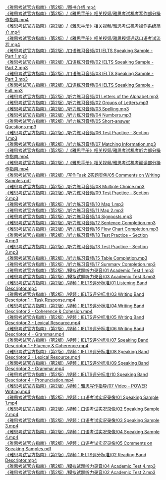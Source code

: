 <a href="https://ielts-guide-2nd.xgqfrms.xyz/%E3%80%8A%E9%9B%85%E6%80%9D%E8%80%83%E8%AF%95%E5%AE%98%E6%96%B9%E6%8C%87%E5%8D%97%E3%80%8B%EF%BC%88%E7%AC%AC2%E7%89%88%EF%BC%89%2F%E5%9B%BE%E4%B9%A6%E4%BB%8B%E7%BB%8D.mp4">《雅思考试官方指南》（第2版）/图书介绍.mp4</a><br />
<a href="https://ielts-guide-2nd.xgqfrms.xyz/%E3%80%8A%E9%9B%85%E6%80%9D%E8%80%83%E8%AF%95%E5%AE%98%E6%96%B9%E6%8C%87%E5%8D%97%E3%80%8B%EF%BC%88%E7%AC%AC2%E7%89%88%EF%BC%89%2F%E3%80%8A%E9%9B%85%E6%80%9D%E6%89%8B%E5%86%8C%E3%80%8B%E7%9B%B8%E5%85%B3%E8%A7%86%E9%A2%91%2F%E9%9B%85%E6%80%9D%E8%80%83%E8%AF%95%E6%9C%BA%E8%80%83%E5%86%99%E4%BD%9C%E9%83%A8%E5%88%86%E6%93%8D%E4%BD%9C%E6%8C%87%E5%8D%97.mp4">《雅思考试官方指南》（第2版）/《雅思手册》相关视频/雅思考试机考写作部分操作指南.mp4</a><br />
<a href="https://ielts-guide-2nd.xgqfrms.xyz/%E3%80%8A%E9%9B%85%E6%80%9D%E8%80%83%E8%AF%95%E5%AE%98%E6%96%B9%E6%8C%87%E5%8D%97%E3%80%8B%EF%BC%88%E7%AC%AC2%E7%89%88%EF%BC%89%2F%E3%80%8A%E9%9B%85%E6%80%9D%E6%89%8B%E5%86%8C%E3%80%8B%E7%9B%B8%E5%85%B3%E8%A7%86%E9%A2%91%2F%E9%9B%85%E6%80%9D%E8%80%83%E8%AF%95%E6%9C%BA%E8%80%83%E6%93%8D%E4%BD%9C%E7%B3%BB%E7%BB%9F%E7%AE%80%E4%BB%8B.mp4">《雅思考试官方指南》（第2版）/《雅思手册》相关视频/雅思考试机考操作系统简介.mp4</a><br />
<a href="https://ielts-guide-2nd.xgqfrms.xyz/%E3%80%8A%E9%9B%85%E6%80%9D%E8%80%83%E8%AF%95%E5%AE%98%E6%96%B9%E6%8C%87%E5%8D%97%E3%80%8B%EF%BC%88%E7%AC%AC2%E7%89%88%EF%BC%89%2F%E3%80%8A%E9%9B%85%E6%80%9D%E6%89%8B%E5%86%8C%E3%80%8B%E7%9B%B8%E5%85%B3%E8%A7%86%E9%A2%91%2F%E9%9B%85%E6%80%9D%E8%A7%86%E9%A2%91%E9%80%9A%E8%AF%9D%E5%8F%A3%E8%AF%AD%E8%80%83%E8%AF%95%E6%B5%81%E7%A8%8B.mp4">《雅思考试官方指南》（第2版）/《雅思手册》相关视频/雅思视频通话口语考试流程.mp4</a><br />
<a href="https://ielts-guide-2nd.xgqfrms.xyz/%E3%80%8A%E9%9B%85%E6%80%9D%E8%80%83%E8%AF%95%E5%AE%98%E6%96%B9%E6%8C%87%E5%8D%97%E3%80%8B%EF%BC%88%E7%AC%AC2%E7%89%88%EF%BC%89%2F%E5%8F%A3%E8%AF%AD%E7%BB%83%E4%B9%A0%E9%9F%B3%E9%A2%91%2F01%20IELTS%20Speaking%20Sample%20-%20Part%201.mp3">《雅思考试官方指南》（第2版）/口语练习音频/01 IELTS Speaking Sample - Part 1.mp3</a><br />
<a href="https://ielts-guide-2nd.xgqfrms.xyz/%E3%80%8A%E9%9B%85%E6%80%9D%E8%80%83%E8%AF%95%E5%AE%98%E6%96%B9%E6%8C%87%E5%8D%97%E3%80%8B%EF%BC%88%E7%AC%AC2%E7%89%88%EF%BC%89%2F%E5%8F%A3%E8%AF%AD%E7%BB%83%E4%B9%A0%E9%9F%B3%E9%A2%91%2F02%20IELTS%20Speaking%20Sample%20-%20Part%202.mp3">《雅思考试官方指南》（第2版）/口语练习音频/02 IELTS Speaking Sample - Part 2.mp3</a><br />
<a href="https://ielts-guide-2nd.xgqfrms.xyz/%E3%80%8A%E9%9B%85%E6%80%9D%E8%80%83%E8%AF%95%E5%AE%98%E6%96%B9%E6%8C%87%E5%8D%97%E3%80%8B%EF%BC%88%E7%AC%AC2%E7%89%88%EF%BC%89%2F%E5%8F%A3%E8%AF%AD%E7%BB%83%E4%B9%A0%E9%9F%B3%E9%A2%91%2F03%20IELTS%20Speaking%20Sample%20-%20Part%203.mp3">《雅思考试官方指南》（第2版）/口语练习音频/03 IELTS Speaking Sample - Part 3.mp3</a><br />
<a href="https://ielts-guide-2nd.xgqfrms.xyz/%E3%80%8A%E9%9B%85%E6%80%9D%E8%80%83%E8%AF%95%E5%AE%98%E6%96%B9%E6%8C%87%E5%8D%97%E3%80%8B%EF%BC%88%E7%AC%AC2%E7%89%88%EF%BC%89%2F%E5%8F%A3%E8%AF%AD%E7%BB%83%E4%B9%A0%E9%9F%B3%E9%A2%91%2F04%20IELTS%20Speaking%20Sample%20-%20Full.mp3">《雅思考试官方指南》（第2版）/口语练习音频/04 IELTS Speaking Sample - Full.mp3</a><br />
<a href="https://ielts-guide-2nd.xgqfrms.xyz/%E3%80%8A%E9%9B%85%E6%80%9D%E8%80%83%E8%AF%95%E5%AE%98%E6%96%B9%E6%8C%87%E5%8D%97%E3%80%8B%EF%BC%88%E7%AC%AC2%E7%89%88%EF%BC%89%2F%E5%90%AC%E5%8A%9B%E7%BB%83%E4%B9%A0%E9%9F%B3%E9%A2%91%2F01%20Letters%20of%20the%20Alphabet.mp3">《雅思考试官方指南》（第2版）/听力练习音频/01 Letters of the Alphabet.mp3</a><br />
<a href="https://ielts-guide-2nd.xgqfrms.xyz/%E3%80%8A%E9%9B%85%E6%80%9D%E8%80%83%E8%AF%95%E5%AE%98%E6%96%B9%E6%8C%87%E5%8D%97%E3%80%8B%EF%BC%88%E7%AC%AC2%E7%89%88%EF%BC%89%2F%E5%90%AC%E5%8A%9B%E7%BB%83%E4%B9%A0%E9%9F%B3%E9%A2%91%2F02%20Groups%20of%20Letters.mp3">《雅思考试官方指南》（第2版）/听力练习音频/02 Groups of Letters.mp3</a><br />
<a href="https://ielts-guide-2nd.xgqfrms.xyz/%E3%80%8A%E9%9B%85%E6%80%9D%E8%80%83%E8%AF%95%E5%AE%98%E6%96%B9%E6%8C%87%E5%8D%97%E3%80%8B%EF%BC%88%E7%AC%AC2%E7%89%88%EF%BC%89%2F%E5%90%AC%E5%8A%9B%E7%BB%83%E4%B9%A0%E9%9F%B3%E9%A2%91%2F03%20Spelling.mp3">《雅思考试官方指南》（第2版）/听力练习音频/03 Spelling.mp3</a><br />
<a href="https://ielts-guide-2nd.xgqfrms.xyz/%E3%80%8A%E9%9B%85%E6%80%9D%E8%80%83%E8%AF%95%E5%AE%98%E6%96%B9%E6%8C%87%E5%8D%97%E3%80%8B%EF%BC%88%E7%AC%AC2%E7%89%88%EF%BC%89%2F%E5%90%AC%E5%8A%9B%E7%BB%83%E4%B9%A0%E9%9F%B3%E9%A2%91%2F04%20Numbers.mp3">《雅思考试官方指南》（第2版）/听力练习音频/04 Numbers.mp3</a><br />
<a href="https://ielts-guide-2nd.xgqfrms.xyz/%E3%80%8A%E9%9B%85%E6%80%9D%E8%80%83%E8%AF%95%E5%AE%98%E6%96%B9%E6%8C%87%E5%8D%97%E3%80%8B%EF%BC%88%E7%AC%AC2%E7%89%88%EF%BC%89%2F%E5%90%AC%E5%8A%9B%E7%BB%83%E4%B9%A0%E9%9F%B3%E9%A2%91%2F05%20Short-answer%20Questions.mp3">《雅思考试官方指南》（第2版）/听力练习音频/05 Short-answer Questions.mp3</a><br />
<a href="https://ielts-guide-2nd.xgqfrms.xyz/%E3%80%8A%E9%9B%85%E6%80%9D%E8%80%83%E8%AF%95%E5%AE%98%E6%96%B9%E6%8C%87%E5%8D%97%E3%80%8B%EF%BC%88%E7%AC%AC2%E7%89%88%EF%BC%89%2F%E5%90%AC%E5%8A%9B%E7%BB%83%E4%B9%A0%E9%9F%B3%E9%A2%91%2F06%20Test%20Practice%20-%20Section%201.mp3">《雅思考试官方指南》（第2版）/听力练习音频/06 Test Practice - Section 1.mp3</a><br />
<a href="https://ielts-guide-2nd.xgqfrms.xyz/%E3%80%8A%E9%9B%85%E6%80%9D%E8%80%83%E8%AF%95%E5%AE%98%E6%96%B9%E6%8C%87%E5%8D%97%E3%80%8B%EF%BC%88%E7%AC%AC2%E7%89%88%EF%BC%89%2F%E5%90%AC%E5%8A%9B%E7%BB%83%E4%B9%A0%E9%9F%B3%E9%A2%91%2F07%20Matching%20Information.mp3">《雅思考试官方指南》（第2版）/听力练习音频/07 Matching Information.mp3</a><br />
<a href="https://ielts-guide-2nd.xgqfrms.xyz/%E3%80%8A%E9%9B%85%E6%80%9D%E8%80%83%E8%AF%95%E5%AE%98%E6%96%B9%E6%8C%87%E5%8D%97%E3%80%8B%EF%BC%88%E7%AC%AC2%E7%89%88%EF%BC%89%2F%E3%80%8A%E9%9B%85%E6%80%9D%E6%89%8B%E5%86%8C%E3%80%8B%E7%9B%B8%E5%85%B3%E8%A7%86%E9%A2%91%2F%E9%9B%85%E6%80%9D%E8%80%83%E8%AF%95%E6%9C%BA%E8%80%83%E5%90%AC%E5%8A%9B%E9%83%A8%E5%88%86%E6%93%8D%E4%BD%9C%E6%8C%87%E5%8D%97.mp4">《雅思考试官方指南》（第2版）/《雅思手册》相关视频/雅思考试机考听力部分操作指南.mp4</a><br />
<a href="https://ielts-guide-2nd.xgqfrms.xyz/%E3%80%8A%E9%9B%85%E6%80%9D%E8%80%83%E8%AF%95%E5%AE%98%E6%96%B9%E6%8C%87%E5%8D%97%E3%80%8B%EF%BC%88%E7%AC%AC2%E7%89%88%EF%BC%89%2F%E3%80%8A%E9%9B%85%E6%80%9D%E6%89%8B%E5%86%8C%E3%80%8B%E7%9B%B8%E5%85%B3%E8%A7%86%E9%A2%91%2F%E9%9B%85%E6%80%9D%E8%80%83%E8%AF%95%E6%9C%BA%E8%80%83%E9%98%85%E8%AF%BB%E9%83%A8%E5%88%86%E6%93%8D%E4%BD%9C%E6%8C%87%E5%8D%97.mp4">《雅思考试官方指南》（第2版）/《雅思手册》相关视频/雅思考试机考阅读部分操作指南.mp4</a><br />
<a href="https://ielts-guide-2nd.xgqfrms.xyz/%E3%80%8A%E9%9B%85%E6%80%9D%E8%80%83%E8%AF%95%E5%AE%98%E6%96%B9%E6%8C%87%E5%8D%97%E3%80%8B%EF%BC%88%E7%AC%AC2%E7%89%88%EF%BC%89%2F%E5%86%99%E4%BD%9CTask%202%E7%AD%94%E9%A2%98%E5%AE%9E%E4%BE%8B%2F05%20Comments%20on%20Writing%20Samples.pdf">《雅思考试官方指南》（第2版）/写作Task 2答题实例/05 Comments on Writing Samples.pdf</a><br />
<a href="https://ielts-guide-2nd.xgqfrms.xyz/%E3%80%8A%E9%9B%85%E6%80%9D%E8%80%83%E8%AF%95%E5%AE%98%E6%96%B9%E6%8C%87%E5%8D%97%E3%80%8B%EF%BC%88%E7%AC%AC2%E7%89%88%EF%BC%89%2F%E5%90%AC%E5%8A%9B%E7%BB%83%E4%B9%A0%E9%9F%B3%E9%A2%91%2F08%20Multiple%20Choice.mp3">《雅思考试官方指南》（第2版）/听力练习音频/08 Multiple Choice.mp3</a><br />
<a href="https://ielts-guide-2nd.xgqfrms.xyz/%E3%80%8A%E9%9B%85%E6%80%9D%E8%80%83%E8%AF%95%E5%AE%98%E6%96%B9%E6%8C%87%E5%8D%97%E3%80%8B%EF%BC%88%E7%AC%AC2%E7%89%88%EF%BC%89%2F%E5%90%AC%E5%8A%9B%E7%BB%83%E4%B9%A0%E9%9F%B3%E9%A2%91%2F09%20Test%20Practice%20-%20Section%202.mp3">《雅思考试官方指南》（第2版）/听力练习音频/09 Test Practice - Section 2.mp3</a><br />
<a href="https://ielts-guide-2nd.xgqfrms.xyz/%E3%80%8A%E9%9B%85%E6%80%9D%E8%80%83%E8%AF%95%E5%AE%98%E6%96%B9%E6%8C%87%E5%8D%97%E3%80%8B%EF%BC%88%E7%AC%AC2%E7%89%88%EF%BC%89%2F%E5%90%AC%E5%8A%9B%E7%BB%83%E4%B9%A0%E9%9F%B3%E9%A2%91%2F10%20Map%201.mp3">《雅思考试官方指南》（第2版）/听力练习音频/10 Map 1.mp3</a><br />
<a href="https://ielts-guide-2nd.xgqfrms.xyz/%E3%80%8A%E9%9B%85%E6%80%9D%E8%80%83%E8%AF%95%E5%AE%98%E6%96%B9%E6%8C%87%E5%8D%97%E3%80%8B%EF%BC%88%E7%AC%AC2%E7%89%88%EF%BC%89%2F%E5%90%AC%E5%8A%9B%E7%BB%83%E4%B9%A0%E9%9F%B3%E9%A2%91%2F11%20Map%202.mp3">《雅思考试官方指南》（第2版）/听力练习音频/11 Map 2.mp3</a><br />
<a href="https://ielts-guide-2nd.xgqfrms.xyz/%E3%80%8A%E9%9B%85%E6%80%9D%E8%80%83%E8%AF%95%E5%AE%98%E6%96%B9%E6%8C%87%E5%8D%97%E3%80%8B%EF%BC%88%E7%AC%AC2%E7%89%88%EF%BC%89%2F%E5%90%AC%E5%8A%9B%E7%BB%83%E4%B9%A0%E9%9F%B3%E9%A2%91%2F14%20Signposts.mp3">《雅思考试官方指南》（第2版）/听力练习音频/14 Signposts.mp3</a><br />
<a href="https://ielts-guide-2nd.xgqfrms.xyz/%E3%80%8A%E9%9B%85%E6%80%9D%E8%80%83%E8%AF%95%E5%AE%98%E6%96%B9%E6%8C%87%E5%8D%97%E3%80%8B%EF%BC%88%E7%AC%AC2%E7%89%88%EF%BC%89%2F%E5%90%AC%E5%8A%9B%E7%BB%83%E4%B9%A0%E9%9F%B3%E9%A2%91%2F12%20Sentence%20Completion.mp3">《雅思考试官方指南》（第2版）/听力练习音频/12 Sentence Completion.mp3</a><br />
<a href="https://ielts-guide-2nd.xgqfrms.xyz/%E3%80%8A%E9%9B%85%E6%80%9D%E8%80%83%E8%AF%95%E5%AE%98%E6%96%B9%E6%8C%87%E5%8D%97%E3%80%8B%EF%BC%88%E7%AC%AC2%E7%89%88%EF%BC%89%2F%E5%90%AC%E5%8A%9B%E7%BB%83%E4%B9%A0%E9%9F%B3%E9%A2%91%2F16%20Flow%20Chart%20Completion.mp3">《雅思考试官方指南》（第2版）/听力练习音频/16 Flow Chart Completion.mp3</a><br />
<a href="https://ielts-guide-2nd.xgqfrms.xyz/%E3%80%8A%E9%9B%85%E6%80%9D%E8%80%83%E8%AF%95%E5%AE%98%E6%96%B9%E6%8C%87%E5%8D%97%E3%80%8B%EF%BC%88%E7%AC%AC2%E7%89%88%EF%BC%89%2F%E5%90%AC%E5%8A%9B%E7%BB%83%E4%B9%A0%E9%9F%B3%E9%A2%91%2F18%20Test%20Practice%20-%20Section%204.mp3">《雅思考试官方指南》（第2版）/听力练习音频/18 Test Practice - Section 4.mp3</a><br />
<a href="https://ielts-guide-2nd.xgqfrms.xyz/%E3%80%8A%E9%9B%85%E6%80%9D%E8%80%83%E8%AF%95%E5%AE%98%E6%96%B9%E6%8C%87%E5%8D%97%E3%80%8B%EF%BC%88%E7%AC%AC2%E7%89%88%EF%BC%89%2F%E5%90%AC%E5%8A%9B%E7%BB%83%E4%B9%A0%E9%9F%B3%E9%A2%91%2F13%20Test%20Practice%20-%20Section%203.mp3">《雅思考试官方指南》（第2版）/听力练习音频/13 Test Practice - Section 3.mp3</a><br />
<a href="https://ielts-guide-2nd.xgqfrms.xyz/%E3%80%8A%E9%9B%85%E6%80%9D%E8%80%83%E8%AF%95%E5%AE%98%E6%96%B9%E6%8C%87%E5%8D%97%E3%80%8B%EF%BC%88%E7%AC%AC2%E7%89%88%EF%BC%89%2F%E5%90%AC%E5%8A%9B%E7%BB%83%E4%B9%A0%E9%9F%B3%E9%A2%91%2F15%20Table%20Completion.mp3">《雅思考试官方指南》（第2版）/听力练习音频/15 Table Completion.mp3</a><br />
<a href="https://ielts-guide-2nd.xgqfrms.xyz/%E3%80%8A%E9%9B%85%E6%80%9D%E8%80%83%E8%AF%95%E5%AE%98%E6%96%B9%E6%8C%87%E5%8D%97%E3%80%8B%EF%BC%88%E7%AC%AC2%E7%89%88%EF%BC%89%2F%E5%90%AC%E5%8A%9B%E7%BB%83%E4%B9%A0%E9%9F%B3%E9%A2%91%2F17%20Summary%20Completion.mp3">《雅思考试官方指南》（第2版）/听力练习音频/17 Summary Completion.mp3</a><br />
<a href="https://ielts-guide-2nd.xgqfrms.xyz/%E3%80%8A%E9%9B%85%E6%80%9D%E8%80%83%E8%AF%95%E5%AE%98%E6%96%B9%E6%8C%87%E5%8D%97%E3%80%8B%EF%BC%88%E7%AC%AC2%E7%89%88%EF%BC%89%2F%E6%A8%A1%E6%8B%9F%E8%AF%95%E9%A2%98%E5%90%AC%E5%8A%9B%E5%BD%95%E9%9F%B3%2F01%20Academic%20Test%201.mp3">《雅思考试官方指南》（第2版）/模拟试题听力录音/01 Academic Test 1.mp3</a><br />
<a href="https://ielts-guide-2nd.xgqfrms.xyz/%E3%80%8A%E9%9B%85%E6%80%9D%E8%80%83%E8%AF%95%E5%AE%98%E6%96%B9%E6%8C%87%E5%8D%97%E3%80%8B%EF%BC%88%E7%AC%AC2%E7%89%88%EF%BC%89%2F%E6%A8%A1%E6%8B%9F%E8%AF%95%E9%A2%98%E5%90%AC%E5%8A%9B%E5%BD%95%E9%9F%B3%2F03%20Academic%20Test%203.mp3">《雅思考试官方指南》（第2版）/模拟试题听力录音/03 Academic Test 3.mp3</a><br />
<a href="https://ielts-guide-2nd.xgqfrms.xyz/%E3%80%8A%E9%9B%85%E6%80%9D%E8%80%83%E8%AF%95%E5%AE%98%E6%96%B9%E6%8C%87%E5%8D%97%E3%80%8B%EF%BC%88%E7%AC%AC2%E7%89%88%EF%BC%89%2F%E8%A7%86%E9%A2%91%EF%BC%9AIELTS%E8%AF%84%E5%88%86%E6%A0%87%E5%87%86%2F01%20Listening%20Band%20Descriptor.mp4">《雅思考试官方指南》（第2版）/视频：IELTS评分标准/01 Listening Band Descriptor.mp4</a><br />
<a href="https://ielts-guide-2nd.xgqfrms.xyz/%E3%80%8A%E9%9B%85%E6%80%9D%E8%80%83%E8%AF%95%E5%AE%98%E6%96%B9%E6%8C%87%E5%8D%97%E3%80%8B%EF%BC%88%E7%AC%AC2%E7%89%88%EF%BC%89%2F%E8%A7%86%E9%A2%91%EF%BC%9AIELTS%E8%AF%84%E5%88%86%E6%A0%87%E5%87%86%2F03%20Writing%20Band%20Descriptor%201%20-%20Task%20Response.mp4">《雅思考试官方指南》（第2版）/视频：IELTS评分标准/03 Writing Band Descriptor 1 - Task Response.mp4</a><br />
<a href="https://ielts-guide-2nd.xgqfrms.xyz/%E3%80%8A%E9%9B%85%E6%80%9D%E8%80%83%E8%AF%95%E5%AE%98%E6%96%B9%E6%8C%87%E5%8D%97%E3%80%8B%EF%BC%88%E7%AC%AC2%E7%89%88%EF%BC%89%2F%E8%A7%86%E9%A2%91%EF%BC%9AIELTS%E8%AF%84%E5%88%86%E6%A0%87%E5%87%86%2F04%20Writing%20Band%20Descriptor%202%20-%20Coherence%20%26%20Cohesion.mp4">《雅思考试官方指南》（第2版）/视频：IELTS评分标准/04 Writing Band Descriptor 2 - Coherence & Cohesion.mp4</a><br />
<a href="https://ielts-guide-2nd.xgqfrms.xyz/%E3%80%8A%E9%9B%85%E6%80%9D%E8%80%83%E8%AF%95%E5%AE%98%E6%96%B9%E6%8C%87%E5%8D%97%E3%80%8B%EF%BC%88%E7%AC%AC2%E7%89%88%EF%BC%89%2F%E8%A7%86%E9%A2%91%EF%BC%9AIELTS%E8%AF%84%E5%88%86%E6%A0%87%E5%87%86%2F05%20Writing%20Band%20Descriptor%203%20-%20Lexical%20Resource.mp4">《雅思考试官方指南》（第2版）/视频：IELTS评分标准/05 Writing Band Descriptor 3 - Lexical Resource.mp4</a><br />
<a href="https://ielts-guide-2nd.xgqfrms.xyz/%E3%80%8A%E9%9B%85%E6%80%9D%E8%80%83%E8%AF%95%E5%AE%98%E6%96%B9%E6%8C%87%E5%8D%97%E3%80%8B%EF%BC%88%E7%AC%AC2%E7%89%88%EF%BC%89%2F%E8%A7%86%E9%A2%91%EF%BC%9AIELTS%E8%AF%84%E5%88%86%E6%A0%87%E5%87%86%2F06%20Writing%20Band%20Descriptor%204%20-%20Grammar.mp4">《雅思考试官方指南》（第2版）/视频：IELTS评分标准/06 Writing Band Descriptor 4 - Grammar.mp4</a><br />
<a href="https://ielts-guide-2nd.xgqfrms.xyz/%E3%80%8A%E9%9B%85%E6%80%9D%E8%80%83%E8%AF%95%E5%AE%98%E6%96%B9%E6%8C%87%E5%8D%97%E3%80%8B%EF%BC%88%E7%AC%AC2%E7%89%88%EF%BC%89%2F%E8%A7%86%E9%A2%91%EF%BC%9AIELTS%E8%AF%84%E5%88%86%E6%A0%87%E5%87%86%2F07%20Speaking%20Band%20Descriptor%201%20-%20Fluency%20%26%20Coherence.mp4">《雅思考试官方指南》（第2版）/视频：IELTS评分标准/07 Speaking Band Descriptor 1 - Fluency & Coherence.mp4</a><br />
<a href="https://ielts-guide-2nd.xgqfrms.xyz/%E3%80%8A%E9%9B%85%E6%80%9D%E8%80%83%E8%AF%95%E5%AE%98%E6%96%B9%E6%8C%87%E5%8D%97%E3%80%8B%EF%BC%88%E7%AC%AC2%E7%89%88%EF%BC%89%2F%E8%A7%86%E9%A2%91%EF%BC%9AIELTS%E8%AF%84%E5%88%86%E6%A0%87%E5%87%86%2F08%20Speaking%20Band%20Descriptor%202%20-%20Lexical%20Resource.mp4">《雅思考试官方指南》（第2版）/视频：IELTS评分标准/08 Speaking Band Descriptor 2 - Lexical Resource.mp4</a><br />
<a href="https://ielts-guide-2nd.xgqfrms.xyz/%E3%80%8A%E9%9B%85%E6%80%9D%E8%80%83%E8%AF%95%E5%AE%98%E6%96%B9%E6%8C%87%E5%8D%97%E3%80%8B%EF%BC%88%E7%AC%AC2%E7%89%88%EF%BC%89%2F%E8%A7%86%E9%A2%91%EF%BC%9AIELTS%E8%AF%84%E5%88%86%E6%A0%87%E5%87%86%2F09%20Speaking%20Band%20Descriptor%203%20-%20Grammar.mp4">《雅思考试官方指南》（第2版）/视频：IELTS评分标准/09 Speaking Band Descriptor 3 - Grammar.mp4</a><br />
<a href="https://ielts-guide-2nd.xgqfrms.xyz/%E3%80%8A%E9%9B%85%E6%80%9D%E8%80%83%E8%AF%95%E5%AE%98%E6%96%B9%E6%8C%87%E5%8D%97%E3%80%8B%EF%BC%88%E7%AC%AC2%E7%89%88%EF%BC%89%2F%E8%A7%86%E9%A2%91%EF%BC%9AIELTS%E8%AF%84%E5%88%86%E6%A0%87%E5%87%86%2F10%20Speaking%20Band%20Descriptor%204%20-%20Pronunciation.mp4">《雅思考试官方指南》（第2版）/视频：IELTS评分标准/10 Speaking Band Descriptor 4 - Pronunciation.mp4</a><br />
<a href="https://ielts-guide-2nd.xgqfrms.xyz/%E3%80%8A%E9%9B%85%E6%80%9D%E8%80%83%E8%AF%95%E5%AE%98%E6%96%B9%E6%8C%87%E5%8D%97%E3%80%8B%EF%BC%88%E7%AC%AC2%E7%89%88%EF%BC%89%2F%E8%A7%86%E9%A2%91%EF%BC%9A%E9%9B%85%E6%80%9D%E5%86%99%E4%BD%9C%E6%8C%87%E5%AF%BC%2F07%20Video%20-%20POWER%20Writing.mp4">《雅思考试官方指南》（第2版）/视频：雅思写作指导/07 Video - POWER Writing.mp4</a><br />
<a href="https://ielts-guide-2nd.xgqfrms.xyz/%E3%80%8A%E9%9B%85%E6%80%9D%E8%80%83%E8%AF%95%E5%AE%98%E6%96%B9%E6%8C%87%E5%8D%97%E3%80%8B%EF%BC%88%E7%AC%AC2%E7%89%88%EF%BC%89%2F%E8%A7%86%E9%A2%91%EF%BC%9A%E5%8F%A3%E8%AF%AD%E8%80%83%E8%AF%95%E5%AE%9E%E5%86%B5%E5%BD%95%E5%83%8F%2F01%20Speaking%20Sample%201.mp4">《雅思考试官方指南》（第2版）/视频：口语考试实况录像/01 Speaking Sample 1.mp4</a><br />
<a href="https://ielts-guide-2nd.xgqfrms.xyz/%E3%80%8A%E9%9B%85%E6%80%9D%E8%80%83%E8%AF%95%E5%AE%98%E6%96%B9%E6%8C%87%E5%8D%97%E3%80%8B%EF%BC%88%E7%AC%AC2%E7%89%88%EF%BC%89%2F%E8%A7%86%E9%A2%91%EF%BC%9A%E5%8F%A3%E8%AF%AD%E8%80%83%E8%AF%95%E5%AE%9E%E5%86%B5%E5%BD%95%E5%83%8F%2F02%20Speaking%20Sample%202.mp4">《雅思考试官方指南》（第2版）/视频：口语考试实况录像/02 Speaking Sample 2.mp4</a><br />
<a href="https://ielts-guide-2nd.xgqfrms.xyz/%E3%80%8A%E9%9B%85%E6%80%9D%E8%80%83%E8%AF%95%E5%AE%98%E6%96%B9%E6%8C%87%E5%8D%97%E3%80%8B%EF%BC%88%E7%AC%AC2%E7%89%88%EF%BC%89%2F%E8%A7%86%E9%A2%91%EF%BC%9A%E5%8F%A3%E8%AF%AD%E8%80%83%E8%AF%95%E5%AE%9E%E5%86%B5%E5%BD%95%E5%83%8F%2F03%20Speaking%20Sample%203.mp4">《雅思考试官方指南》（第2版）/视频：口语考试实况录像/03 Speaking Sample 3.mp4</a><br />
<a href="https://ielts-guide-2nd.xgqfrms.xyz/%E3%80%8A%E9%9B%85%E6%80%9D%E8%80%83%E8%AF%95%E5%AE%98%E6%96%B9%E6%8C%87%E5%8D%97%E3%80%8B%EF%BC%88%E7%AC%AC2%E7%89%88%EF%BC%89%2F%E8%A7%86%E9%A2%91%EF%BC%9A%E5%8F%A3%E8%AF%AD%E8%80%83%E8%AF%95%E5%AE%9E%E5%86%B5%E5%BD%95%E5%83%8F%2F04%20Speaking%20Sample%204.mp4">《雅思考试官方指南》（第2版）/视频：口语考试实况录像/04 Speaking Sample 4.mp4</a><br />
<a href="https://ielts-guide-2nd.xgqfrms.xyz/%E3%80%8A%E9%9B%85%E6%80%9D%E8%80%83%E8%AF%95%E5%AE%98%E6%96%B9%E6%8C%87%E5%8D%97%E3%80%8B%EF%BC%88%E7%AC%AC2%E7%89%88%EF%BC%89%2F%E8%A7%86%E9%A2%91%EF%BC%9A%E5%8F%A3%E8%AF%AD%E8%80%83%E8%AF%95%E5%AE%9E%E5%86%B5%E5%BD%95%E5%83%8F%2F05%20Comments%20on%20Speaking%20Samples.pdf">《雅思考试官方指南》（第2版）/视频：口语考试实况录像/05 Comments on Speaking Samples.pdf</a><br />
<a href="https://ielts-guide-2nd.xgqfrms.xyz/%E3%80%8A%E9%9B%85%E6%80%9D%E8%80%83%E8%AF%95%E5%AE%98%E6%96%B9%E6%8C%87%E5%8D%97%E3%80%8B%EF%BC%88%E7%AC%AC2%E7%89%88%EF%BC%89%2F%E8%A7%86%E9%A2%91%EF%BC%9AIELTS%E8%AF%84%E5%88%86%E6%A0%87%E5%87%86%2F02%20Reading%20Band%20Descriptor.mp4">《雅思考试官方指南》（第2版）/视频：IELTS评分标准/02 Reading Band Descriptor.mp4</a><br />
<a href="https://ielts-guide-2nd.xgqfrms.xyz/%E3%80%8A%E9%9B%85%E6%80%9D%E8%80%83%E8%AF%95%E5%AE%98%E6%96%B9%E6%8C%87%E5%8D%97%E3%80%8B%EF%BC%88%E7%AC%AC2%E7%89%88%EF%BC%89%2F%E6%A8%A1%E6%8B%9F%E8%AF%95%E9%A2%98%E5%90%AC%E5%8A%9B%E5%BD%95%E9%9F%B3%2F04%20Academic%20Test%204.mp3">《雅思考试官方指南》（第2版）/模拟试题听力录音/04 Academic Test 4.mp3</a><br />
<a href="https://ielts-guide-2nd.xgqfrms.xyz/%E3%80%8A%E9%9B%85%E6%80%9D%E8%80%83%E8%AF%95%E5%AE%98%E6%96%B9%E6%8C%87%E5%8D%97%E3%80%8B%EF%BC%88%E7%AC%AC2%E7%89%88%EF%BC%89%2F%E6%A8%A1%E6%8B%9F%E8%AF%95%E9%A2%98%E5%90%AC%E5%8A%9B%E5%BD%95%E9%9F%B3%2F02%20Academic%20Test%202.mp3">《雅思考试官方指南》（第2版）/模拟试题听力录音/02 Academic Test 2.mp3</a><br />
